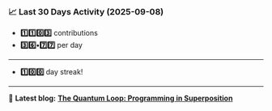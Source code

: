 <!--START_STATS-->
### 📈 Last 30 Days Activity (2025-09-08)  
- **1️⃣1️⃣0️⃣3️⃣** contributions  
- **3️⃣6️⃣•7️⃣7️⃣** per day
---
- **1️⃣0️⃣0️⃣** day streak!
---
📝 **Latest blog:** [**The Quantum Loop: Programming in Superposition**](https://andriak.com/blog/quantum-loop)
<!--END_STATS-->
